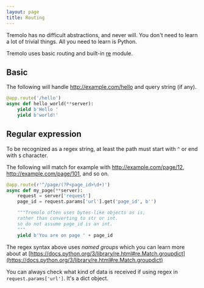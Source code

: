 ```yaml
---
layout: page
title: Routing
---
```


Tremolo has no difficult abstractions, and never will. You don't need to learn a lot of trivial things. All you need to learn is Python.

Tremolo uses basic routing and built-in [re](https://docs.python.org/3/library/re.html) module.

## Basic
The following will handle
http://example.com/hello and query string (if any).

```python
@app.route('/hello')
async def hello_world(**server):
    yield b'Hello '
    yield b'world!'
```

## Regular expression
To be recognized as a regex string, at least the path must start with `^` or end with `$` character.

The following will match for example with http://example.com/page/12, http://example.com/page/101, and so on.

```python
@app.route(r'^/page/(?P<page_id>\d+)')
async def my_page(**server):
    request = server['request']
    page_id = request.params['url'].get('page_id', b'')

    """Tremolo often uses bytes-like objects as is,
    rather than converting to str or int.
    so do not assume page_id is an int.
    """
    yield b'You are on page ' + page_id
```

The regex syntax above uses *named groups* which you can learn more about at [https://docs.python.org/3/library/re.html#re.Match.groupdict](https://docs.python.org/3/library/re.html#re.Match.groupdict)

You can always check what kind of data is received if using regex in `request.params['url']`. It's a dict object.
